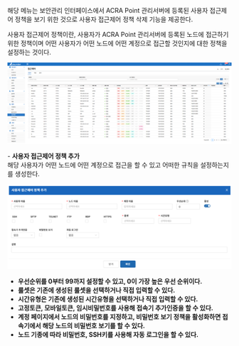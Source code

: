 해당 메뉴는 보안관리 인터페이스에서 ACRA Point 관리서버에 등록된 사용자 접근제어 정책을 보기 위한 것으로 사용자 접근제어 정책 삭제 기능을 제공한다.

사용자 접근제어 정책이란, 사용자가 ACRA Point 관리서버에 등록된 노드에 접근하기 위한 정책이며 어떤 사용자가 어떤 노드에 어떤 계정으로 접근할 것인지에 대한 정책을 설정하는 것이다.

![사용자 접근제어](image.png)

&#45; **사용자 접근제어 정책 추가**  
해당 사용자가 어떤 노드에 어떤 계정으로 접근을 할 수 있고 어떠한 규칙을 설정하는지를 생성한다.

![사용자 접근제어 정책 추가](image-1.png)

- **우선순위를 0부터 99까지 설정할 수 있고, 0이 가장 높은 우선 순위이다.**  
- **룰셋은 기존에 생성된 룰셋을 선택하거나 직접 입력할 수 있다.**  
- **시간유형은 기존에 생성된 시간유형을 선택하거나 직접 입력할 수 있다.**  
- **고정토큰, 모바일토큰, 임시비밀번호를 사용해 접속기 추가인증을 할 수 있다.**  
- **계정 페이지에서 노드의 비밀번호를 지정하고, 비밀번호 보기 정책을 활성화하면 접속기에서 해당 노드의 비밀번호 보기를 할 수 있다.**  
- **노드 기종에 따라 비밀번호, SSH키를 사용해 자동 로그인을 할 수 있다.**  
